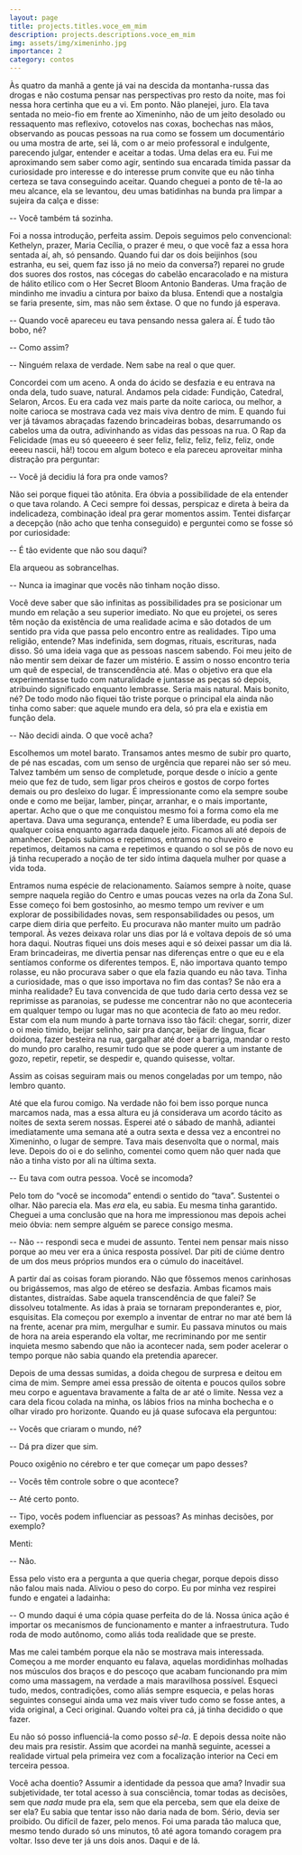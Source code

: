 ```yaml
---
layout: page
title: projects.titles.voce_em_mim
description: projects.descriptions.voce_em_mim
img: assets/img/ximeninho.jpg
importance: 2
category: contos
---
```


Às quatro da manhã a gente já vai na descida da montanha-russa das drogas e não costuma pensar nas perspectivas pro resto da noite, mas foi nessa hora certinha que eu a vi. Em ponto. Não planejei, juro. Ela tava sentada no meio-fio em frente ao Ximeninho, não de um jeito desolado ou ressaquento mas reflexivo, cotovelos nas coxas, bochechas nas mãos, observando as poucas pessoas na rua como se fossem um documentário ou uma mostra de arte, sei lá, com o ar meio professoral e indulgente, parecendo julgar, entender e aceitar a todas. Uma delas era eu. Fui me aproximando sem saber como agir, sentindo sua encarada tímida passar da curiosidade pro interesse e do interesse prum convite que eu não tinha certeza se tava conseguindo aceitar. Quando cheguei a ponto de tê-la ao meu alcance, ela se levantou, deu umas batidinhas na bunda pra limpar a sujeira da calça e disse:

-- Você também tá sozinha.
 
Foi a nossa introdução, perfeita assim. Depois seguimos pelo convencional: Kethelyn, prazer, Maria Cecília, o prazer é meu, o que você faz a essa hora sentada aí, ah, só pensando. Quando fui dar os dois beijinhos (sou estranha, eu sei, quem faz isso já no meio da conversa?) reparei no grude dos suores dos rostos, nas cócegas do cabelão encaracolado e na mistura de hálito etílico com o Her Secret Bloom Antonio Banderas. Uma fração de mindinho me invadiu a cintura por baixo da blusa. Entendi que a nostalgia se faria presente, sim, mas não sem êxtase. O que no fundo já esperava.

-- Quando você apareceu eu tava pensando nessa galera aí. É tudo tão bobo, né?

-- Como assim?

-- Ninguém relaxa de verdade. Nem sabe na real o que quer.

Concordei com um aceno. A onda do ácido se desfazia e eu entrava na onda dela, tudo suave, natural. Andamos pela cidade: Fundição, Catedral, Selaron, Arcos. Eu era cada vez mais parte da noite carioca, ou melhor, a noite carioca se mostrava cada vez mais viva dentro de mim. E quando fui ver já távamos abraçadas fazendo brincadeiras bobas, desarrumando os cabelos uma da outra, adivinhando as vidas das pessoas na rua. O Rap da Felicidade (mas eu só queeeero é seer feliz, feliz, feliz, feliz, feliz, onde eeeeu nascii, hã!) tocou em algum boteco e ela pareceu aproveitar minha distração pra perguntar:

-- Você já decidiu lá fora pra onde vamos?

Não sei porque fiquei tão atônita. Era óbvia a possibilidade de ela entender o que tava rolando. A Ceci sempre foi dessas, perspicaz e direta à beira da indelicadeza, combinação ideal pra gerar momentos assim. Tentei disfarçar a decepção (não acho que tenha conseguido) e perguntei como se fosse só por curiosidade:

-- É tão evidente que não sou daqui?

Ela arqueou as sobrancelhas.

-- Nunca ia imaginar que vocês não tinham noção disso.

Você deve saber que são infinitas as possibilidades pra se posicionar um mundo em relação a seu superior imediato. No que eu projetei, os seres têm noção da existência de uma realidade acima e são dotados de um sentido pra vida que passa pelo encontro entre as realidades. Tipo uma religião, entende? Mas indefinida, sem dogmas, rituais, escrituras, nada disso. Só uma ideia vaga que as pessoas nascem sabendo. Foi meu jeito de não mentir sem deixar de fazer um mistério. E assim o nosso encontro teria um quê de especial, de transcendência até. Mas o objetivo era que ela experimentasse tudo com naturalidade e juntasse as peças só depois, atribuindo significado enquanto lembrasse. Seria mais natural. Mais bonito, né? De todo modo não fiquei tão triste porque o principal ela ainda não tinha como saber: que aquele mundo era dela, só pra ela e existia em função dela.

-- Não decidi ainda. O que você acha?

Escolhemos um motel barato. Transamos antes mesmo de subir pro quarto, de pé nas escadas, com um senso de urgência que reparei não ser só meu. Talvez também um senso de completude, porque desde o início a gente meio que fez de tudo, sem ligar pros cheiros e gostos de corpo fortes demais ou pro desleixo do lugar. É impressionante como ela sempre soube onde e como me beijar, lamber, pinçar, arranhar, e o mais importante, apertar. Acho que o que me conquistou mesmo foi a forma como ela me apertava. Dava uma segurança, entende? E uma liberdade, eu podia ser qualquer coisa enquanto agarrada daquele jeito. Ficamos ali até depois de amanhecer. Depois subimos e repetimos, entramos no chuveiro e repetimos, deitamos na cama e repetimos e quando o sol se pôs de novo eu já tinha recuperado a noção de ter sido íntima daquela mulher por quase a vida toda.

Entramos numa espécie de relacionamento. Saíamos sempre à noite, quase sempre naquela região do Centro e umas poucas vezes na orla da Zona Sul. Esse começo foi bem gostosinho, ao mesmo tempo um reviver e um explorar de possibilidades novas, sem responsabilidades ou pesos, um carpe diem diria que perfeito. Eu procurava não manter muito um padrão temporal. Às vezes deixava rolar uns dias por lá e voltava depois de só uma hora daqui. Noutras fiquei uns dois meses aqui e só deixei passar um dia lá. Eram brincadeiras, me divertia pensar nas diferenças entre o que eu e ela sentíamos conforme os diferentes tempos. E, não importava quanto tempo rolasse, eu não procurava saber o que ela fazia quando eu não tava. Tinha a curiosidade, mas o que isso importava no fim das contas? Se não era a minha realidade? Eu tava convencida de que tudo daria certo dessa vez se reprimisse as paranoias, se pudesse me concentrar não no que aconteceria em qualquer tempo ou lugar mas no que acontecia de fato ao meu redor. Estar com ela num mundo à parte tornava isso tão fácil: chegar, sorrir, dizer o oi meio tímido, beijar selinho, sair pra dançar, beijar de língua, ficar doidona, fazer besteira na rua, gargalhar até doer a barriga, mandar o resto do mundo pro caralho, resumir tudo que se pode querer a um instante de gozo, repetir, repetir, se despedir e, quando quisesse, voltar.

Assim as coisas seguiram mais ou menos congeladas por um tempo, não lembro quanto.

Até que ela furou comigo. Na verdade não foi bem isso porque nunca marcamos nada, mas a essa altura eu já considerava um acordo tácito as noites de sexta serem nossas. Esperei até o sábado de manhã, adiantei imediatamente uma semana até a outra sexta e dessa vez a encontrei no Ximeninho, o lugar de sempre. Tava mais desenvolta que o normal, mais leve. Depois do oi e do selinho, comentei como quem não quer nada que não a tinha visto por ali na última sexta.

-- Eu tava com outra pessoa. Você se incomoda?

Pelo tom do “você se incomoda” entendi o sentido do “tava”. Sustentei o olhar. Não parecia ela. Mas *era* ela, eu sabia. Eu mesma tinha garantido. Cheguei a uma conclusão que na hora me impressionou mas depois achei meio óbvia: nem sempre alguém se parece consigo mesma.

-- Não -- respondi seca e mudei de assunto. Tentei nem pensar mais nisso porque ao meu ver era a única resposta possível. Dar piti de ciúme dentro de um dos meus próprios mundos era o cúmulo do inaceitável.

A partir daí as coisas foram piorando. Não que fôssemos menos carinhosas ou brigássemos, mas algo de etéreo se desfazia. Ambas ficamos mais distantes, distraídas. Sabe aquela transcendência de que falei? Se dissolveu totalmente. As idas à praia se tornaram preponderantes e, pior, esquisitas. Ela começou por exemplo a inventar de entrar no mar até bem lá na frente, acenar pra mim, mergulhar e sumir. Eu passava minutos ou mais de hora na areia esperando ela voltar, me recriminando por me sentir inquieta mesmo sabendo que não ia acontecer nada, sem poder acelerar o tempo porque não sabia quando ela pretendia aparecer.

Depois de uma dessas sumidas, a doida chegou de surpresa e deitou em cima de mim. Sempre amei essa pressão de oitenta e poucos quilos sobre meu corpo e aguentava bravamente a falta de ar até o limite. Nessa vez a cara dela ficou colada na minha, os lábios frios na minha bochecha e o olhar virado pro horizonte. Quando eu já quase sufocava ela perguntou:

-- Vocês que criaram o mundo, né?

-- Dá pra dizer que sim.

Pouco oxigênio no cérebro e ter que começar um papo desses?

-- Vocês têm controle sobre o que acontece?

-- Até certo ponto.

-- Tipo, vocês podem influenciar as pessoas? As minhas decisões, por exemplo?

Menti:

-- Não.

Essa pelo visto era a pergunta a que queria chegar, porque depois disso não falou mais nada. Aliviou o peso do corpo. Eu por minha vez respirei fundo e engatei a ladainha:

-- O mundo daqui é uma cópia quase perfeita do de lá. Nossa única ação é importar os mecanismos de funcionamento e manter a infraestrutura. Tudo roda de modo autônomo, como aliás toda realidade que se preste.

Mas me calei também porque ela não se mostrava mais interessada. Começou a me morder enquanto eu falava, aquelas mordidinhas molhadas nos músculos dos braços e do pescoço que acabam funcionando pra mim como uma massagem, na verdade a mais maravilhosa possível. Esqueci tudo, medos, contradições, como aliás sempre esquecia, e pelas horas seguintes consegui ainda uma vez mais viver tudo como se fosse antes, a vida original, a Ceci original.
Quando voltei pra cá, já tinha decidido o que fazer. 

Eu não só posso influenciá-la como posso *sê-la*. E depois dessa noite não deu mais pra resistir. Assim que acordei na manhã seguinte, acessei a realidade virtual pela primeira vez com a focalização interior na Ceci em terceira pessoa.

Você acha doentio? Assumir a identidade da pessoa que ama? Invadir sua subjetividade, ter total acesso à sua consciência, tomar todas as decisões, sem que *nada* mude pra ela, sem que ela perceba, sem que ela deixe de ser ela? Eu sabia que tentar isso não daria nada de bom. Sério, devia ser proibido. Ou difícil de fazer, pelo menos. Foi uma parada tão maluca que, mesmo tendo durado só uns minutos, tô até agora tomando coragem pra voltar. Isso deve ter já uns dois anos. Daqui e de lá.

